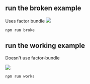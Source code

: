 ## run the broken example
Uses factor bundle
![](https://cloudup.com/cbrPyKUptvH+)

```bash
npm run broke
```

## run the working example
Doesn't use factor-bundle

![](https://cloudup.com/c7quSxUC6UM+)

```bash
npm run works
```
